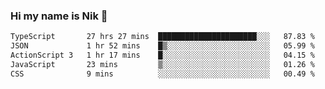 ### Hi my name is Nik 👋

<!--
**NikDoe/NikDoe** is a ✨ _special_ ✨ repository because its `README.md` (this file) appears on your GitHub profile.

Here are some ideas to get you started:

- 🔭 I’m currently working on ...
- 🌱 I’m currently learning ...
- 👯 I’m looking to collaborate on ...
- 🤔 I’m looking for help with ...
- 💬 Ask me about ...
- 📫 How to reach me: ...
- 😄 Pronouns: ...
- ⚡ Fun fact: ...
-->

<!--START_SECTION:waka-->

```txt
TypeScript       27 hrs 27 mins  ██████████████████████░░░   87.83 %
JSON             1 hr 52 mins    █▒░░░░░░░░░░░░░░░░░░░░░░░   05.99 %
ActionScript 3   1 hr 17 mins    █░░░░░░░░░░░░░░░░░░░░░░░░   04.15 %
JavaScript       23 mins         ▒░░░░░░░░░░░░░░░░░░░░░░░░   01.26 %
CSS              9 mins          ░░░░░░░░░░░░░░░░░░░░░░░░░   00.49 %
```

<!--END_SECTION:waka-->
